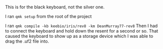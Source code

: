 This is for the black keyboard, not the silver one.

I ran `qmk setup` from the root of the project


I ran `qmk compile -kb keebio/iris/rev8 -km DeanMurray77-rev8`
Then I had to connect the keyboard and hold down the resent for a second or so.
That caused the keyboard to show up as a storage device which I was able to drag the .uf2 file into.

